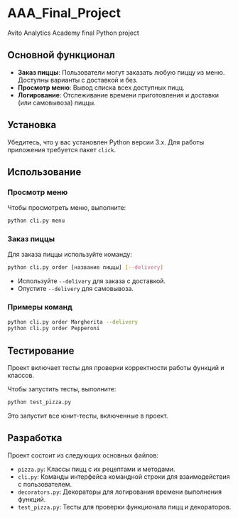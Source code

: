 # AAA_Final_Project
Avito Analytics Academy final Python project 

## Основной функционал

- **Заказ пиццы**: Пользователи могут заказать любую пиццу из меню. Доступны варианты с доставкой и без.
- **Просмотр меню**: Вывод списка всех доступных пицц.
- **Логирование**: Отслеживание времени приготовления и доставки (или самовывоза) пиццы.

## Установка

Убедитесь, что у вас установлен Python версии 3.x. Для работы приложения требуется пакет `click`.


## Использование

### Просмотр меню

Чтобы просмотреть меню, выполните:

```bash
python cli.py menu
```

### Заказ пиццы

Для заказа пиццы используйте команду:

```bash
python cli.py order [название пиццы] [--delivery]
```

- Используйте `--delivery` для заказа с доставкой.
- Опустите `--delivery` для самовывоза.

### Примеры команд

```bash
python cli.py order Margherita --delivery
python cli.py order Pepperoni
```

## Тестирование

Проект включает тесты для проверки корректности работы функций и классов.

Чтобы запустить тесты, выполните:

```bash
python test_pizza.py
```

Это запустит все юнит-тесты, включенные в проект.

## Разработка

Проект состоит из следующих основных файлов:

- `pizza.py`: Классы пицц с их рецептами и методами.
- `cli.py`: Команды интерфейса командной строки для взаимодействия с пользователем.
- `decorators.py`: Декораторы для логирования времени выполнения функций.
- `test_pizza.py`: Тесты для проверки функционала пицц и декораторов.